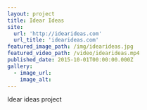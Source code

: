 ```yaml
---
layout: project
title: Idear Ideas
site:
  url: 'http://idearideas.com'
  url_title: 'idearideas.com'
featured_image_path: /img/idearideas.jpg
featured_video_path: /video/idearideas.mp4
published_date: 2015-10-01T00:00:00.000Z
gallery:
  - image_url:
    image_alt:
---
```



Idear ideas project
